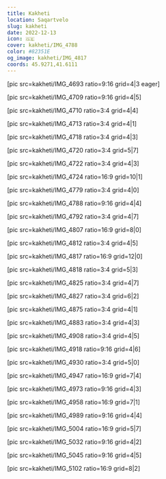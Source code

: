 ```yaml
---
title: Kakheti
location: Saqartvelo
slug: kakheti
date: 2022-12-13
icon: 🇬🇪
cover: kakheti/IMG_4788
color: #82351E
og_image: kakheti/IMG_4817
coords: 45.9271,41.6111
---
```


[pic src=kakheti/IMG_4693 ratio=9:16 grid=4|3 eager]

[pic src=kakheti/IMG_4709 ratio=9:16 grid=4|5]

[pic src=kakheti/IMG_4710 ratio=3:4 grid=4|4]

[pic src=kakheti/IMG_4713 ratio=3:4 grid=4|1]

[pic src=kakheti/IMG_4718 ratio=3:4 grid=4|3]

[pic src=kakheti/IMG_4720 ratio=3:4 grid=5|7]

[pic src=kakheti/IMG_4722 ratio=3:4 grid=4|3]

[pic src=kakheti/IMG_4724 ratio=16:9 grid=10|1]

[pic src=kakheti/IMG_4779 ratio=3:4 grid=4|0]

[pic src=kakheti/IMG_4788 ratio=9:16 grid=4|4]

[pic src=kakheti/IMG_4792 ratio=3:4 grid=4|7]

[pic src=kakheti/IMG_4807 ratio=16:9 grid=8|0]

[pic src=kakheti/IMG_4812 ratio=3:4 grid=4|5]

[pic src=kakheti/IMG_4817 ratio=16:9 grid=12|0]

[pic src=kakheti/IMG_4818 ratio=3:4 grid=5|3]

[pic src=kakheti/IMG_4825 ratio=3:4 grid=4|7]

[pic src=kakheti/IMG_4827 ratio=3:4 grid=6|2]

[pic src=kakheti/IMG_4875 ratio=3:4 grid=4|1]

[pic src=kakheti/IMG_4883 ratio=3:4 grid=4|3]

[pic src=kakheti/IMG_4908 ratio=3:4 grid=4|5]

[pic src=kakheti/IMG_4918 ratio=9:16 grid=4|6]

[pic src=kakheti/IMG_4930 ratio=3:4 grid=5|0]

[pic src=kakheti/IMG_4947 ratio=16:9 grid=7|4]

[pic src=kakheti/IMG_4973 ratio=9:16 grid=4|3]

[pic src=kakheti/IMG_4958 ratio=16:9 grid=7|1]

[pic src=kakheti/IMG_4989 ratio=9:16 grid=4|4]

[pic src=kakheti/IMG_5004 ratio=16:9 grid=5|7]

[pic src=kakheti/IMG_5032 ratio=9:16 grid=4|2]

[pic src=kakheti/IMG_5045 ratio=9:16 grid=4|5]

[pic src=kakheti/IMG_5102 ratio=16:9 grid=8|2]
